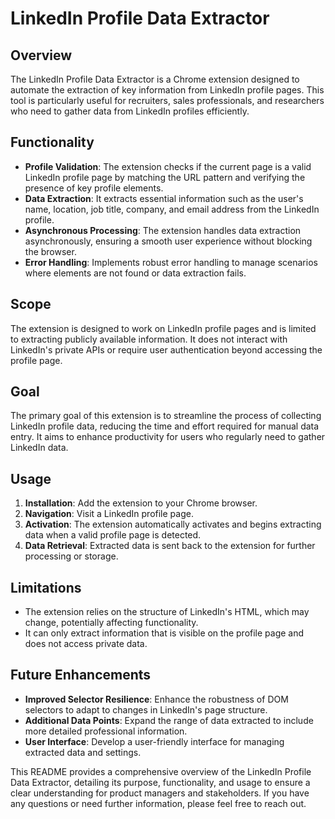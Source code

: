 # LinkedIn Profile Data Extractor

## Overview

The LinkedIn Profile Data Extractor is a Chrome extension designed to automate the extraction of key information from LinkedIn profile pages. This tool is particularly useful for recruiters, sales professionals, and researchers who need to gather data from LinkedIn profiles efficiently.

## Functionality

- **Profile Validation**: The extension checks if the current page is a valid LinkedIn profile page by matching the URL pattern and verifying the presence of key profile elements.
- **Data Extraction**: It extracts essential information such as the user's name, location, job title, company, and email address from the LinkedIn profile.
- **Asynchronous Processing**: The extension handles data extraction asynchronously, ensuring a smooth user experience without blocking the browser.
- **Error Handling**: Implements robust error handling to manage scenarios where elements are not found or data extraction fails.

## Scope

The extension is designed to work on LinkedIn profile pages and is limited to extracting publicly available information. It does not interact with LinkedIn's private APIs or require user authentication beyond accessing the profile page.

## Goal

The primary goal of this extension is to streamline the process of collecting LinkedIn profile data, reducing the time and effort required for manual data entry. It aims to enhance productivity for users who regularly need to gather LinkedIn data.

## Usage

1. **Installation**: Add the extension to your Chrome browser.
2. **Navigation**: Visit a LinkedIn profile page.
3. **Activation**: The extension automatically activates and begins extracting data when a valid profile page is detected.
4. **Data Retrieval**: Extracted data is sent back to the extension for further processing or storage.

## Limitations

- The extension relies on the structure of LinkedIn's HTML, which may change, potentially affecting functionality.
- It can only extract information that is visible on the profile page and does not access private data.

## Future Enhancements

- **Improved Selector Resilience**: Enhance the robustness of DOM selectors to adapt to changes in LinkedIn's page structure.
- **Additional Data Points**: Expand the range of data extracted to include more detailed professional information.
- **User Interface**: Develop a user-friendly interface for managing extracted data and settings.

This README provides a comprehensive overview of the LinkedIn Profile Data Extractor, detailing its purpose, functionality, and usage to ensure a clear understanding for product managers and stakeholders. If you have any questions or need further information, please feel free to reach out. 